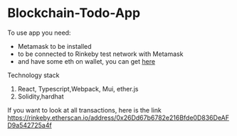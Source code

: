 # Blockchain-Todo-App

To use app you need:
- Metamask to be installed
- to be connected to Rinkeby test network with Metamask
- and have some eth on wallet, you can get [here](https://faucets.chain.link/rinkeby)

Technology stack
  1.  React, Typescript,Webpack, Mui, ether.js
  2.  Solidity,hardhat

If you want to look at all transactions, here is the link
https://rinkeby.etherscan.io/address/0x26Dd67b6782e216Bfde0D836DeAFD9a542725a4f
